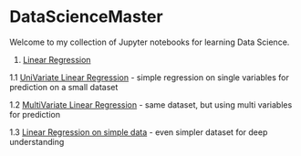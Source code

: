 # DataScienceMaster
Welcome to my collection of Jupyter notebooks for learning Data Science.

1. [Linear Regression](notebooks/01%20-%20LinearRegression)

1.1 [UniVariate Linear Regression](notebooks/01%20-%20LinearRegression/01%20-%20LinearRegression%20-%20UniVariate.ipynb) - simple regression on single variables for prediction on a small dataset

1.2 [MultiVariate Linear Regression](notebooks/01%20-%20LinearRegression/02%20-%20LinearRegression%20-%20MultiVariate.ipynb) - same dataset, but using multi variables for prediction

1.3 [Linear Regression on simple data](notebooks/01%20-%20LinearRegression/03%20-%20LinearRegression%20-%20Simple%20Data.ipynb) - even simpler dataset for deep understanding
